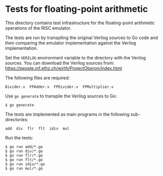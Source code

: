 # Tests for floating-point arithmetic

This directory contains test infrastructure for the floating-point arithmetic
operations of the RISC emulator.

The tests are run by transpiling the original Verilog sources to Go code and
then comparing the emulator implementation against the Verilog implementation.

Set the `VERILOG` environment variable to the directory with the Verilog
sources. You can download the Verilog sources from:
https://people.inf.ethz.ch/wirth/ProjectOberon/index.html

The following files are required:

    Divider.v  FPAdder.v  FPDivider.v  FPMultiplier.v

Use `go generate` to transpile the Verilog sources to Go:

    $ go generate

The tests are implemented as main programs in the following sub-directories:

    add  div  flr  flt  idiv  mul

Run the tests:

    $ go run add/*.go
    $ go run div/*.go
    $ go run flr/*.go
    $ go run flt/*.go
    $ go run idiv/*.go
    $ go run mul/*.go
